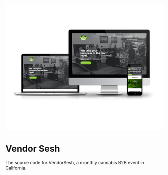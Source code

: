 ![Vendor Sesh mockup](/thumbnail.png?raw=true)

# Vendor Sesh

The source code for VendorSesh, a monthly cannabis B2B event in California.